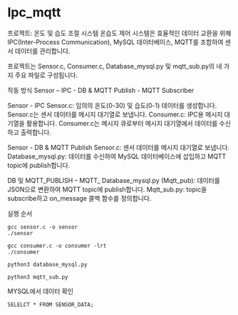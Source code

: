 # Ipc_mqtt

프로젝트: 온도 및 습도 조절 시스템
온습도 제어 시스템은 효율적인 데이터 교환을 위해 IPC(Inter-Process Communication), MySQL 데이터베이스, MQTT를 조합하여 센서 데이터를 관리합니다. 


프로젝트는 Sensor.c, Consumer.c, Database_mysql.py 및 mqtt_sub.py의 네 가지 주요 파일로 구성됩니다.

작동 방식
Sensor – IPC - DB & MQTT Publish - MQTT Subscriber


Sensor - IPC
Sensor.c: 임의의 온도(0-30) 및 습도(0-1) 데이터를 생성합니다.
Sensor.c는 센서 데이터를 메시지 대기열로 보냅니다.
Consumer.c: IPC용 메시지 대기열을 활용합니다.
Consumer.c는 메시지 큐로부터 메시지 대기열에서 데이터를 수신하고 출력합니다.


Sensor - DB & MQTT Publish
Sensor.c: 센서 데이터를 메시지 대기열로 보냅니다.
Database_mysql.py: 데이터를 수신하여 MySQL 데이터베이스에 삽입하고 MQTT topic에 publish합니다.


DB 및 MQTT_PUBLISH – MQTT_
Database_mysql.py (Mqtt_pub): 데이터를 JSON으로 변환하여 MQTT topic에 publish합니다.
Mqtt_sub.py: topic을 subscribe하고 on_message 콜백 함수를 정의합니다.



실행 순서
```linux bash
gcc sensor.c -o sensor
./sensor

gcc consumer.c -o consumer -lrt
./consumer

python3 database_mysql.py

python3 mqtt_sub.py
```

MYSQL에서 데이터 확인
```mysql
SELELCT * FROM SENSOR_DATA;
```


